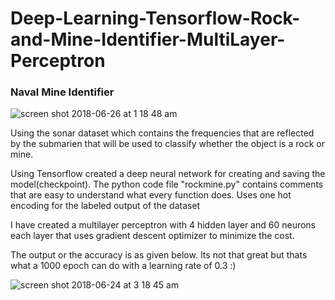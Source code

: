 # Deep-Learning-Tensorflow-Rock-and-Mine-Identifier-MultiLayer-Perceptron

### Naval Mine Identifier

![screen shot 2018-06-26 at 1 18 48 am](https://user-images.githubusercontent.com/15246084/41872578-ed7c411c-78df-11e8-8e63-da7e202185ad.png)

Using the sonar dataset which contains the frequencies that are reflected by the submarien that will be used to classify whether the object is a rock or mine.

Using Tensorflow created a deep neural network for creating and saving the model(checkpoint). The python code file "rockmine.py" contains comments that are easy to understand what every function does. Uses one hot encoding for the labeled output of the dataset

I have created a multilayer perceptron with 4 hidden layer and 60 neurons each layer that uses gradient descent optimizer to minimize the cost.

The output or the accuracy is as given below. Its not that great but thats what a 1000 epoch can do with a learning rate of 0.3 :)

![screen shot 2018-06-24 at 3 18 45 am](https://user-images.githubusercontent.com/15246084/41872577-ed4c5dc6-78df-11e8-92e4-b87773e59e03.png)
